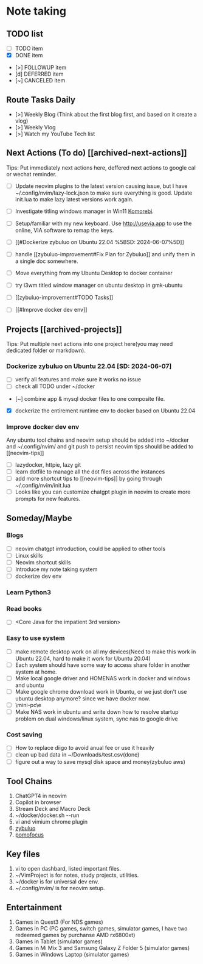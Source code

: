 # Note taking

## TODO list

- [ ] TODO item
- [x] DONE item
- [>] FOLLOWUP item
- [d] DEFERRED item
- [~] CANCELED item

## Route Tasks Daily

- [>] Weekly Blog (Think about the first blog first, and based on it create a vlog)
- [>] Weekly Vlog
- [>] Watch my YouTube Tech list

## Next Actions (To do) [[archived-next-actions]]

Tips: Put immediately next actions here, deffered next actions to google cal or wechat reminder.

- [ ] Update neovim plugins to the latest version causing issue, but I have ~/.config/nvim/lazy-lock.json to make sure everything is good. Update init.lua to make lazy latest versions work again.
- [ ] Investigate titling windows manager in Win11 [Komorebi](https://github.com/LGUG2Z/komorebi).
- [ ] Setup/familiar with my new keyboard. Use http://usevia.app to use the online, VIA software to remap the keys.
- [ ] [[#Dockerize zybuluo on Ubuntu 22.04 %5BSD: 2024-06-07%5D]]
- [ ] handle [[zybuluo-improvement#Fix Plan for Zybuluo]] and unify them in a single doc somewhere.
- [ ] Move everything from my Ubuntu Desktop to docker container
- [ ] try i3wm titled window manager on ubuntu desktop in gmk-ubuntu
- [ ] [[zybuluo-improvement#TODO Tasks]]
- [ ] [[#Improve docker dev env]]


## Projects [[archived-projects]]

Tips: Put multiple next actions into one project here(you may need dedicated folder or markdown).

### Dockerize zybuluo on Ubuntu 22.04 [SD: 2024-06-07]

- [ ] verify all features and make sure it works no issue
- [ ] check all TODO under ~/docker
- [~] combine app & mysql docker files to one composite file.
- [x] dockerize the entirement runtime env to docker based on Ubuntu 22.04

### Improve docker dev env

Any ubuntu tool chains and neovim setup should be added into ~/docker and ~/.config/nvim/ and git push to persist
neovim tips should be added to [[neovim-tips]]

- [ ] lazydocker, httpie, lazy git
- [ ] learn dotfile to manage all the dot files across the instances
- [ ] add more shortcut tips to [[neovim-tips]] by going through ~/.config/nvim/init.lua
- [ ] Looks like you can customize chatgpt plugin in neovim to create more prompts for new features.

## Someday/Maybe

### Blogs

- [ ] neovim chatgpt introduction, could be applied to other tools
- [ ] Linux skills
- [ ] Neovim shortcut skills
- [ ] Introduce my note taking system
- [ ] dockerize dev env

### Learn Python3

### Read books

- [ ] <Core Java for the impatient 3rd version> 

### Easy to use system

- [ ] make remote desktop work on all my devices(Need to make this work in Ubuntu 22.04, hard to make it work for Ubuntu 20.04)
- [ ] Each system should have some way to access share folder in another system at home.
- [ ] Make local google driver and HOMENAS work in docker and windows and ubuntu
- [ ] Make google chrome download work in Ubuntu, or we just don't use ubuntu desktop anymore? since we have docker now.
- [ ] \\mini-pc\e
- [ ] Make NAS work in ubuntu and write down how to resolve startup problem on dual windows/linux system, sync nas to google drive

### Cost saving

- [ ] How to replace diigo to avoid anual fee or use it heavily
- [ ] clean up bad data in ~/Downloads/test.csv(done)
- [ ] figure out a way to save mysql disk space and money(zybuluo aws)

## Tool Chains

1. ChatGPT4 in neovim
2. Copilot in browser
3. Stream Deck and Macro Deck
4. ~/docker/docker.sh --run
5. vi and vimium chrome plugin
6. [zybuluo](https://www.zybuluo.com/mdeditor)
7. [pomofocus](https://pomofocus.io/app)

## Key files

1. vi to open dashbard, listed important files.
2. ~/VimProject is for notes, study projects, utilities.
3. ~/docker is for universal dev env.
4. ~/.config/nvim/ is for neovim setup.

## Entertainment

1. Games in Quest3 (For NDS games)
2. Games in PC (PC games, switch games, simulator games, I have two redeemed games by purchanse AMD rx6800xt)
3. Games in Tablet (simulator games)
4. Games in Mi Mix 3 and Samsung Galaxy Z Folder 5 (simulator games)
5. Games in Windows Laptop (simulator games)
